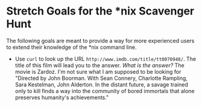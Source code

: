 # Stretch Goals for the *nix Scavenger Hunt

The following goals are meant to provide a way for more experienced users to
extend their knowledge of the *nix command line.

* Use `curl` to look up the URL `http://www.imdb.com/title/tt0070948/`. The title of this film will lead you to the answer. *What is the answer?*
The movie is Zardoz. I'm not sure what I am supposed to be looking for
"Directed by John Boorman.  With Sean Connery, Charlotte Rampling, Sara Kestelman, John Alderton. In the distant future, a savage trained only to kill finds a way into the community of bored immortals that alone preserves humanity's achievements."